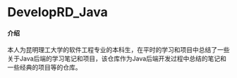 # DevelopRD_Java

#### 介绍
本人为昆明理工大学的软件工程专业的本科生，在平时的学习和项目中总结了一些关于Java后端的学习笔记和项目，该仓库作为Java后端开发过程中总结的笔记和一些经典的项目等的仓库。

